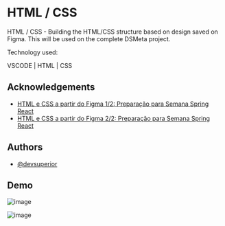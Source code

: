 # HTML / CSS  

HTML / CSS - Building the HTML/CSS structure based on design saved on Figma. This will be used on the complete DSMeta project.

 
Technology used:

VSCODE | HTML | CSS 













## Acknowledgements

 - [HTML e CSS a partir do Figma 1/2: Preparação para Semana Spring React](https://www.youtube.com/watch?v=FYgIpVf9TBI&list=PPSV)
 - [HTML e CSS a partir do Figma 2/2: Preparação para Semana Spring React](https://www.youtube.com/watch?v=EsQ07Og1yFM)
## Authors

- [@devsuperior](https://www.youtube.com/c/DevSuperior)





## Demo



![image](https://user-images.githubusercontent.com/63982700/179375893-ed4eb4cb-2e06-4db1-9d74-5d12c2b0db94.png)

![image](https://user-images.githubusercontent.com/63982700/179375861-5496a5fe-c37a-4197-9408-0cbc3b2d4a92.png)

